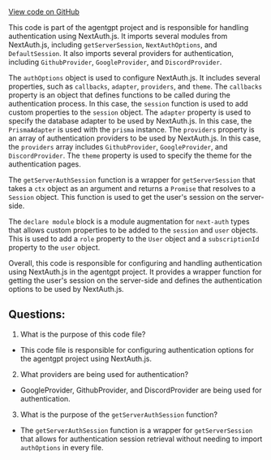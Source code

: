 [View code on GitHub](/src/server/auth.ts)

This code is part of the agentgpt project and is responsible for handling authentication using NextAuth.js. It imports several modules from NextAuth.js, including `getServerSession`, `NextAuthOptions`, and `DefaultSession`. It also imports several providers for authentication, including `GithubProvider`, `GoogleProvider`, and `DiscordProvider`. 

The `authOptions` object is used to configure NextAuth.js. It includes several properties, such as `callbacks`, `adapter`, `providers`, and `theme`. The `callbacks` property is an object that defines functions to be called during the authentication process. In this case, the `session` function is used to add custom properties to the `session` object. The `adapter` property is used to specify the database adapter to be used by NextAuth.js. In this case, the `PrismaAdapter` is used with the `prisma` instance. The `providers` property is an array of authentication providers to be used by NextAuth.js. In this case, the `providers` array includes `GithubProvider`, `GoogleProvider`, and `DiscordProvider`. The `theme` property is used to specify the theme for the authentication pages.

The `getServerAuthSession` function is a wrapper for `getServerSession` that takes a `ctx` object as an argument and returns a `Promise` that resolves to a `Session` object. This function is used to get the user's session on the server-side.

The `declare module` block is a module augmentation for `next-auth` types that allows custom properties to be added to the `session` and `user` objects. This is used to add a `role` property to the `User` object and a `subscriptionId` property to the `user` object.

Overall, this code is responsible for configuring and handling authentication using NextAuth.js in the agentgpt project. It provides a wrapper function for getting the user's session on the server-side and defines the authentication options to be used by NextAuth.js.
## Questions: 
 1. What is the purpose of this code file?
- This code file is responsible for configuring authentication options for the agentgpt project using NextAuth.js.

2. What providers are being used for authentication?
- GoogleProvider, GithubProvider, and DiscordProvider are being used for authentication.

3. What is the purpose of the `getServerAuthSession` function?
- The `getServerAuthSession` function is a wrapper for `getServerSession` that allows for authentication session retrieval without needing to import `authOptions` in every file.